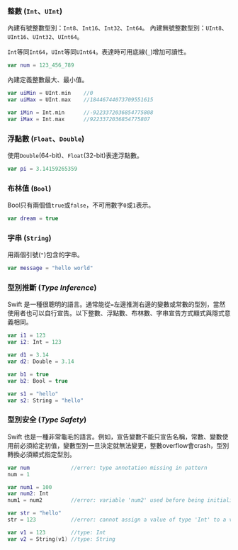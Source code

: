 ### 整數 (`Int`、`UInt`)

內建有號整數型別：`Int8`、`Int16`、`Int32`、`Int64`。
內建無號整數型別：`UInt8`、`UInt16`、`UInt32`、`UInt64`。

`Int`等同`Int64`，`UInt`等同`UInt64`。表達時可用底線(`_`)增加可讀性。
```swift
var num = 123_456_789
```

內建定義整數最大、最小值。
```swift
var uiMin = UInt.min    //0
var uiMax = UInt.max    //18446744073709551615

var iMin = Int.min      //-9223372036854775808
var iMax = Int.max      //9223372036854775807
```

### 浮點數 (`Float`、`Double`)

使用`Double`(64-bit)、`Float`(32-bit)表達浮點數。
```swift
var pi = 3.14159265359
```

### 布林值 (`Bool`)

Bool只有兩個值`true`或`false`，不可用數字`0`或`1`表示。
```swift
var dream = true
```

### 字串 (`String`)

用兩個引號(`"`)包含的字串。
```swift
var message = "hello world"
```

### 型別推斷 (*Type Inference*)

Swift 是一種很聰明的語言。通常能從`=`左邊推測右邊的變數或常數的型別，當然使用者也可以自行宣告。以下整數、浮點數、布林數、字串宣告方式顯式與隱式意義相同。
```swift
var i1 = 123
var i2: Int = 123

var d1 = 3.14
var d2: Double = 3.14

var b1 = true
var b2: Bool = true

var s1 = "hello"
var s2: String = "hello"
```

### 型別安全 (*Type Safety*)

Swift 也是一種非常龜毛的語言。例如，宣告變數不能只宣告名稱，常數、變數使用前必須給定初值，變數型別一旦決定就無法變更，整數overflow會crash，型別轉換必須顯式指定型別。
```swift
var num             //error: type annotation missing in pattern
num = 1

var num1 = 100
var num2: Int
num1 = num2         //error: variable 'num2' used before being initialized

var str = "hello"
str = 123           //error: cannot assign a value of type 'Int' to a value of type 'String'

var v1 = 123        //type: Int
var v2 = String(v1) //type: String
```